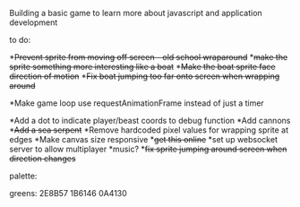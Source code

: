 Building a basic game to learn more about javascript and application development

to do:

*~~Prevent sprite from moving off screen - old school wraparound~~
*~~make the sprite something more interesting like a boat~~
*~~Make the boat sprite face direction of motion~~
*~~Fix boat jumping too far onto screen when wrapping around~~

*Make game loop use requestAnimationFrame instead of just a timer

*Add a dot to indicate player/beast coords to debug function
*Add cannons
*~~Add a sea serpent~~
*Remove hardcoded pixel values for wrapping sprite at edges
*Make canvas size responsive
*~~get this online~~
*set up websocket server to allow multiplayer
*music?
*~~fix sprite jumping around screen when direction changes~~


palette:

greens:
2E8B57
1B6146
0A4130